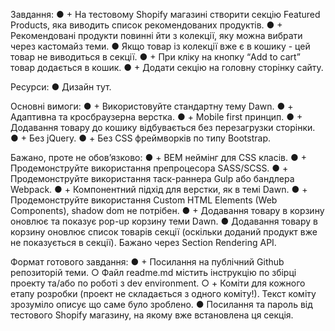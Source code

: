Завдання:
● + На тестовому Shopify магазині створити секцію Featured Products, яка виводить
список рекомендованих продуктів.
● + Рекомендовані продукти повинні йти з колекції, яку можна вибрати через
кастомайз теми.
● Якщо товар із колекції вже є в кошику - цей товар не виводиться в секції.
● + При кліку на кнопку “Add to cart” товар додається в кошик.
● + Додати секцію на головну сторінку сайту.

Ресурси:
● Дизайн тут.

Основні вимоги:
● + Використовуйте стандартну тему Dawn.
● + Адаптивна та кросбраузерна верстка.
● + Mobile first принцип.
● + Додавання товару до кошику відбувається без перезагрузки сторінки.
● + Без jQuery.
● + Без CSS фреймворків по типу Bootstrap.

Бажано, проте не обов’язково:
● + BEM неймінг для CSS класів.
● + Продемонструйте використання препроцесора SASS/SCSS.
● + Продемонструйте використання таск-раннера Gulp або бандлера Webpack.
● + Компонентний підхід для верстки, як в темі Dawn.
● + Продемонструйте використання Custom HTML Elements (Web Components),
shadow dom не потрібен.
● + Додавання товару в корзину оновлює та показує pop-up корзину теми Dawn.
● Додавання товару в корзину оновлює список товарів секції (оскільки доданий
продукт вже не показується в секції). Бажано через Section Rendering API.

Формат готового завдання:
● + Посилання на публічний Github репозиторій теми.
○ Файл readme.md містить інструкцію по збірці проекту та/або по роботі з
dev environment.
○ + Коміти для кожного етапу розробки (проект не складається з одного
коміту!). Текст коміту зрозуміло описує що саме було зроблено.
● Посилання та пароль від тестового Shopify магазину, на якому вже встановлена
ця секція.
